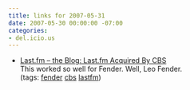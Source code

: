 ```yaml
---
title: links for 2007-05-31
date: 2007-05-30 00:00:00 -07:00
categories:
- del.icio.us
---
```


<ul class="delicious">
    <li>
        <div class="delicious-link"><a href="http://blog.last.fm/2007/05/30/lastfm-acquired-by-cbs">Last.fm – the Blog: Last.fm Acquired By CBS</a></div>
        <div class="delicious-extended">This worked so well for Fender. Well, Leo Fender.</div>
        <div class="delicious-tags">(tags: <a href="http://del.icio.us/torrez/fender">fender</a> <a href="http://del.icio.us/torrez/cbs">cbs</a> <a href="http://del.icio.us/torrez/lastfm">lastfm</a>)</div>
    </li>
</ul>
